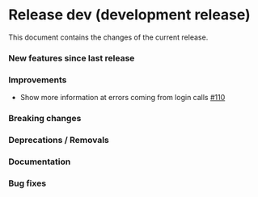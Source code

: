 # Release dev (development release)

This document contains the changes of the current release.

### New features since last release

### Improvements

- Show more information at errors coming from login calls
  [#110](https://github.com/qilimanjaro-tech/qiboconnection/pull/110)

### Breaking changes

### Deprecations / Removals

### Documentation

### Bug fixes
